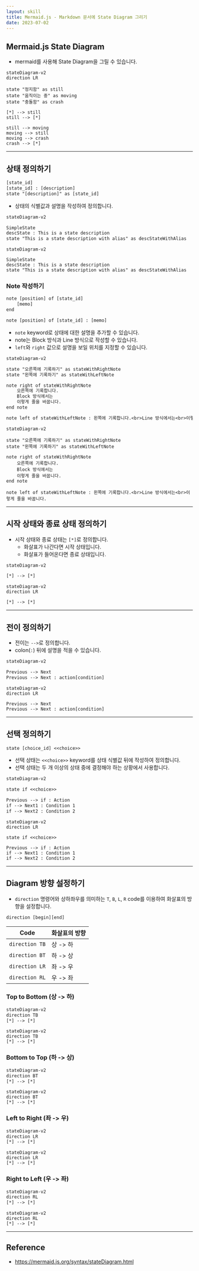 ```yaml
---
layout: skill
title: Mermaid.js - Markdown 문서에 State Diagram 그리기
date: 2023-07-02
---
```



## Mermaid.js State Diagram

- mermaid를 사용해 State Diagram을 그릴 수 있습니다.

```mermaid
stateDiagram-v2
direction LR

state "정지함" as still
state "움직이는 중" as moving
state "충돌함" as crash

[*] --> still
still --> [*]

still --> moving
moving --> still
moving --> crash
crash --> [*]
```


---


## 상태 정의하기

```txt
[state_id]
[state_id] : [description]
state "[description]" as [state_id]
```

- 상태의 식별값과 설명을 작성하여 정의합니다.

```txt
stateDiagram-v2

SimpleState
descState : This is a state description
state "This is a state description with alias" as descStateWithAlias
```

```mermaid
stateDiagram-v2

SimpleState
descState : This is a state description
state "This is a state description with alias" as descStateWithAlias
```


### Note 작성하기

```txt
note [position] of [state_id]
    [memo]
end

note [position] of [state_id] : [memo]
```

- `note` keyword로 상태에 대한 설명을 추가할 수 있습니다.
- note는 Block 방식과 Line 방식으로 작성할 수 있습니다.
- `left`와 `right` 값으로 설명을 보일 위치를 지정할 수 있습니다.

```txt
stateDiagram-v2

state "오른쪽에 기록하기" as stateWithRightNote
state "왼쪽에 기록하기" as stateWithLeftNote

note right of stateWithRightNote
    오른쪽에 기록합니다.
    Block 방식에서는
    이렇게 줄을 바꿉니다.
end note

note left of stateWithLeftNote : 왼쪽에 기록합니다.<br>Line 방식에서는<br>이렇게 줄을 바꿉니다.
```

```mermaid
stateDiagram-v2

state "오른쪽에 기록하기" as stateWithRightNote
state "왼쪽에 기록하기" as stateWithLeftNote

note right of stateWithRightNote
    오른쪽에 기록합니다.
    Block 방식에서는
    이렇게 줄을 바꿉니다.
end note

note left of stateWithLeftNote : 왼쪽에 기록합니다.<br>Line 방식에서는<br>이렇게 줄을 바꿉니다.
```


---


## 시작 상태와 종료 상태 정의하기

- 시작 상태와 종료 상태는 `[*]`로 정의합니다.
    - 화살표가 나간다면 시작 상태입니다.
    - 화살표가 들어온다면 종료 상태입니다.

```txt
stateDiagram-v2

[*] --> [*]
```

```mermaid
stateDiagram-v2
direction LR

[*] --> [*]
```


---


## 전이 정의하기

- 전이는 `-->`로 정의합니다.
- colon(`:`) 뒤에 설명을 적을 수 있습니다.

```txt
stateDiagram-v2

Previous --> Next
Previous --> Next : action[condition]
```

```mermaid
stateDiagram-v2
direction LR

Previous --> Next
Previous --> Next : action[condition]
```


---


## 선택 정의하기

```txt
state [choice_id] <<choice>>
```

- 선택 상태는 `<<choice>>` keyword를 상태 식별값 뒤에 작성하여 정의합니다.
- 선택 상태는 두 개 이상의 상태 중에 결정해야 하는 상황에서 사용합니다.

```txt
stateDiagram-v2

state if <<choice>>

Previous --> if : Action
if --> Next1 : Condition 1
if --> Next2 : Condition 2
```

```mermaid
stateDiagram-v2
direction LR

state if <<choice>>

Previous --> if : Action
if --> Next1 : Condition 1
if --> Next2 : Condition 2
```


---


## Diagram 방향 설정하기

- `direction` 명령어와 상하좌우를 의미하는 `T`, `B`, `L`, `R` code를 이용하여 화살표의 방향을 설정합니다.

```txt
direction [begin][end]
```

| Code | 화살표의 방향 |
| --- | --- |
| `direction TB` | 상 -> 하 |
| `direction BT` | 하 -> 상 |
| `direction LR` | 좌 -> 우 |
| `direction RL` | 우 -> 좌 |


### Top to Bottom (상 -> 하)

```txt
stateDiagram-v2
direction TB
[*] --> [*]
```

```mermaid
stateDiagram-v2
direction TB
[*] --> [*]
```


### Bottom to Top (하 -> 상)

```txt
stateDiagram-v2
direction BT
[*] --> [*]
```

```mermaid
stateDiagram-v2
direction BT
[*] --> [*]
```


### Left to Right (좌 -> 우)

```txt
stateDiagram-v2
direction LR
[*] --> [*]
```

```mermaid
stateDiagram-v2
direction LR
[*] --> [*]
```


### Right to Left (우 -> 좌)

```txt
stateDiagram-v2
direction RL
[*] --> [*]
```

```mermaid
stateDiagram-v2
direction RL
[*] --> [*]
```


---


## Reference

- <https://mermaid.js.org/syntax/stateDiagram.html>
